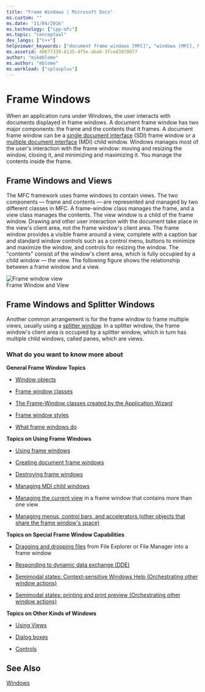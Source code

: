 ```yaml
---
title: "Frame Windows | Microsoft Docs"
ms.custom: ""
ms.date: "11/04/2016"
ms.technology: ["cpp-mfc"]
ms.topic: "conceptual"
dev_langs: ["C++"]
helpviewer_keywords: ["document frame windows [MFC]", "windows [MFC], MDI", "window classes [MFC], frame", "single document interface (SDI) [MFC]", "single document interface (SDI) [MFC], frame windows", "views [MFC], and frame windows", "CFrameWnd class [MFC], frame windows", "frame windows [MFC]", "frame windows [MFC], about frame widows", "MFC, frame windows", "MDI [MFC], frame windows", "splitter windows [MFC], and frame windows"]
ms.assetid: 40677339-8135-4f5e-aba6-3fced3078077
author: "mikeblome"
ms.author: "mblome"
ms.workload: ["cplusplus"]
---
```

# Frame Windows
When an application runs under Windows, the user interacts with documents displayed in frame windows. A document frame window has two major components: the frame and the contents that it frames. A document frame window can be a [single document interface](../mfc/sdi-and-mdi.md) (SDI) frame window or a [multiple document interface](../mfc/sdi-and-mdi.md) (MDI) child window. Windows manages most of the user's interaction with the frame window: moving and resizing the window, closing it, and minimizing and maximizing it. You manage the contents inside the frame.  
  
## Frame Windows and Views  
 The MFC framework uses frame windows to contain views. The two components — frame and contents — are represented and managed by two different classes in MFC. A frame-window class manages the frame, and a view class manages the contents. The view window is a child of the frame window. Drawing and other user interaction with the document take place in the view's client area, not the frame window's client area. The frame window provides a visible frame around a view, complete with a caption bar and standard window controls such as a control menu, buttons to minimize and maximize the window, and controls for resizing the window. The "contents" consist of the window's client area, which is fully occupied by a child window — the view. The following figure shows the relationship between a frame window and a view.  
  
 ![Frame window view](../mfc/media/vc37fx1.gif "vc37fx1")  
Frame Window and View  
  
## Frame Windows and Splitter Windows  
 Another common arrangement is for the frame window to frame multiple views, usually using a [splitter window](../mfc/multiple-document-types-views-and-frame-windows.md). In a splitter window, the frame window's client area is occupied by a splitter window, which in turn has multiple child windows, called panes, which are views.  
  
### What do you want to know more about  
 **General Frame Window Topics**  
  
-   [Window objects](../mfc/window-objects.md)  
  
-   [Frame window classes](../mfc/frame-window-classes.md)  
  
-   [The Frame-Window classes created by the Application Wizard](../mfc/frame-window-classes-created-by-the-application-wizard.md)  
  
-   [Frame window styles](../mfc/frame-window-styles-cpp.md)  
  
-   [What frame windows do](../mfc/what-frame-windows-do.md)  
  
 **Topics on Using Frame Windows**  
  
-   [Using frame windows](../mfc/using-frame-windows.md)  
  
-   [Creating document frame windows](../mfc/creating-document-frame-windows.md)  
  
-   [Destroying frame windows](../mfc/destroying-frame-windows.md)  
  
-   [Managing MDI child windows](../mfc/managing-mdi-child-windows.md)  
  
-   [Managing the current view](../mfc/managing-the-current-view.md) in a frame window that contains more than one view  
  
-   [Managing menus, control bars, and accelerators (other objects that share the frame window's space)](../mfc/managing-menus-control-bars-and-accelerators.md)  
  
 **Topics on Special Frame Window Capabilities**  
  
-   [Dragging and dropping files](../mfc/dragging-and-dropping-files-in-a-frame-window.md) from File Explorer or File Manager into a frame window  
  
-   [Responding to dynamic data exchange (DDE)](../mfc/responding-to-dynamic-data-exchange-dde.md)  
  
-   [Semimodal states: Context-sensitive Windows Help (Orchestrating other window actions)](../mfc/orchestrating-other-window-actions.md)  
  
-   [Semimodal states: printing and print preview (Orchestrating other window actions)](../mfc/orchestrating-other-window-actions.md)  
  
 **Topics on Other Kinds of Windows**  
  
-   [Using Views](../mfc/using-views.md)  
  
-   [Dialog boxes](../mfc/dialog-boxes.md)  
  
-   [Controls](../mfc/controls-mfc.md)  
  
## See Also  
 [Windows](../mfc/windows.md)

